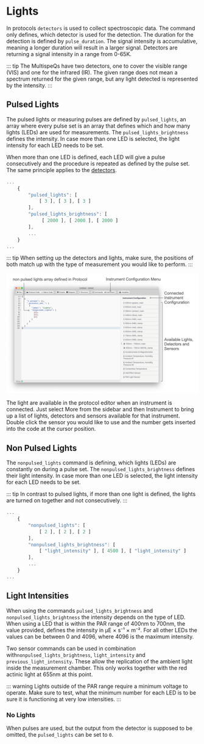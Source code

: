 # Lights

In protocols `detectors` is used to collect spectroscopic data. The command only defines, which detector is used for the detection. The duration for the detection is defined by `pulse_duration`. The signal intensity is accumulative, meaning a longer duration will result in a larger signal. Detectors are returning a signal intensity in a range from 0-65K.

::: tip
The MultispeQs have two detectors, one to cover the visible range (VIS) and one for the infrared (IR). The given range does not mean a spectrum returned for the given range, but any light detected is represented by the intensity.
:::

## Pulsed Lights

The pulsed lights or measuring pulses are defined by `pulsed_lights`, an array where every pulse set is an array that defines which and how many lights (LEDs) are used for measurements. The `pulsed_lights_brightness` defines the intensity. In case more than one LED is selected, the light intensity for each LED needs to be set.

When more than one LED is defined, each LED will give a pulse consecutively and the procedure is repeated as defined by the pulse set. The same principle applies to the [detectors](../protocols/detectors.md).

```javascript
...
    {
        "pulsed_lights": [
            [ 3 ], [ 3 ], [ 3 ]
        ],
        "pulsed_lights_brightness": [
             [ 2000 ], [ 2000 ], [ 2000 ]
        ],
        ...
    }
...
```

::: tip
When setting up the detectors and lights, make sure, the positions of both match up with the type of measurement you would like to perform.
:::

![Define detectors for a measurement](./images/protocol-instrument-tab-lights.png)

The light are available in the protocol editor when an instrument is connected. Just select More from the sidebar and then Instrument to bring up a list of lights, detectors and sensors available for that instrument. Double click the sensor you would like to use and the number gets inserted into the code at the cursor position.

## Non Pulsed Lights

The `nonpulsed_lights` command is defining, which lights (LEDs) are constantly on during a pulse set. The `nonpulsed_lights_brightness` defines their light intensity. In case more than one LED is selected, the light intensity for each LED needs to be set.

::: tip
In contrast to pulsed lights, if more than one light is defined, the lights are turned on together and not consecutively.
:::

```javascript
...
    {
        "nonpulsed_lights": [
            [ 2 ], [ 2 ], [ 2 ]
        ],
        "nonpulsed_lights_brightness": [
            [ "light_intensity" ], [ 4500 ], [ "light_intensity" ]
        ],
        ...
    }
...
```

## Light Intensities

When using the commands `pulsed_lights_brightness` and `nonpulsed_lights_brightness` the intensity depends on the type of LED. When using a LED that is within the PAR range of 400nm to 700nm, the value provided, defines the intensity in µE × s⁻¹ × m⁻². For all other LEDs the values can be between 0 and 4096, where 4096 is the maximum intensity.

Two sensor commands can be used in combination with`nonpulsed_lights_brightness`, `light_intensity` and `previous_light_intensity`. These allow the replication of the ambient light inside the measurement chamber. This only works together with the red actinic light at 655nm at this point.

::: warning
Lights outside of the PAR range require a minimum voltage to operate. Make sure to test, what the minimum number for each LED is to be sure it is functioning at very low intensities.
:::

### No Lights

When pulses are used, but the output from the detector is supposed to be omitted, the `pulsed_lights` can be set to `0`.
